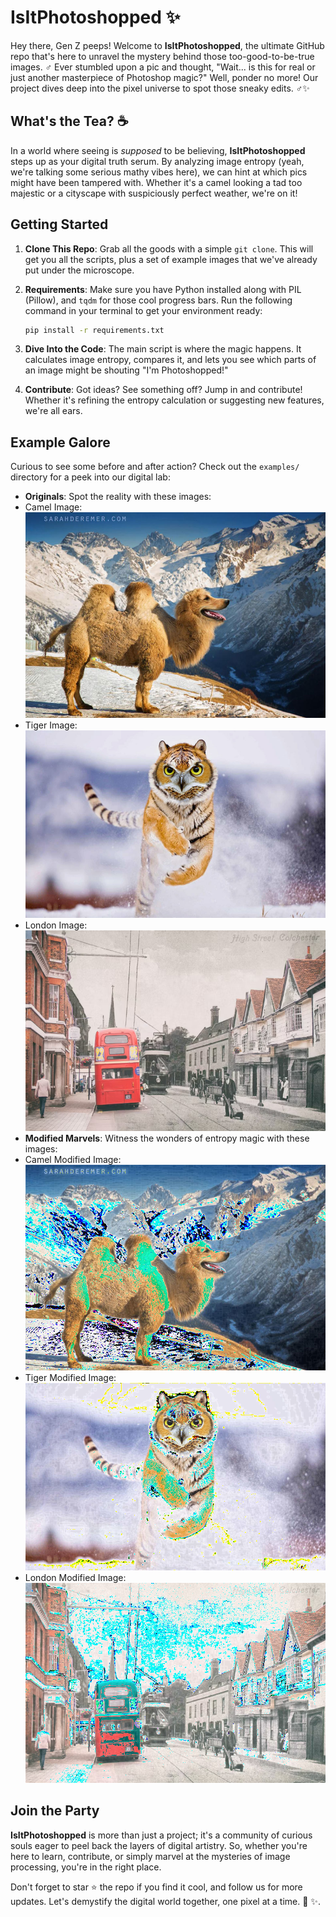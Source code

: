 # IsItPhotoshopped ✨

Hey there, Gen Z peeps!  Welcome to **IsItPhotoshopped**, the ultimate GitHub repo that's here to unravel the mystery behind those too-good-to-be-true images. ️‍♂️ Ever stumbled upon a pic and thought, "Wait... is this for real or just another masterpiece of Photoshop magic?" Well, ponder no more! Our project dives deep into the pixel universe to spot those sneaky edits. ‍♂️✨

## What's the Tea? ☕️

In a world where seeing is *supposed* to be believing, **IsItPhotoshopped** steps up as your digital truth serum. By analyzing image entropy (yeah, we're talking some serious mathy vibes here), we can hint at which pics might have been tampered with. Whether it's a camel looking a tad too majestic or a cityscape with suspiciously perfect weather, we're on it!

## Getting Started

1. **Clone This Repo**: Grab all the goods with a simple `git clone`. This will get you all the scripts, plus a set of example images that we've already put under the microscope.

2. **Requirements**: Make sure you have Python installed along with PIL (Pillow), and `tqdm` for those cool progress bars. Run the following command in your terminal to get your environment ready:

    ```bash
    pip install -r requirements.txt
    ```

3. **Dive Into the Code**: The main script is where the magic happens. It calculates image entropy, compares it, and lets you see which parts of an image might be shouting "I'm Photoshopped!"

4. **Contribute**: Got ideas? See something off? Jump in and contribute! Whether it's refining the entropy calculation or suggesting new features, we're all ears.

## Example Galore ️

Curious to see some before and after action? Check out the `examples/` directory for a peek into our digital lab:

- **Originals**: Spot the reality with these images:
- Camel Image:  ![Original image of a camel](examples/camel.jpg)
- Tiger Image: ![Original image of a tiger](examples/tiger.jpg)
- London Image: ![Original image of London cityscape](examples/london.png)
- **Modified Marvels**: Witness the wonders of entropy magic with these images:
- Camel Modified Image: ![Modified image of a camel (showing entropy changes)](examples/camel_modified.png)
- Tiger Modified Image: ![Modified image of a tiger (showing entropy changes)](examples/tiger_modified.png)
- London Modified Image: ![Modified image of London cityscape (showing entropy changes)](examples/london_modified.png)

## Join the Party

**IsItPhotoshopped** is more than just a project; it's a community of curious souls eager to peel back the layers of digital artistry. So, whether you're here to learn, contribute, or simply marvel at the mysteries of image processing, you're in the right place.

Don't forget to star ⭐ the repo if you find it cool, and follow us for more updates. Let's demystify the digital world together, one pixel at a time. 🌈 ✨.
